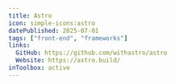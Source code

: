```yaml
---
title: Astro
icon: simple-icons:astro
datePublished: 2025-07-01
tags: ["front-end", "frameworks"]
links:
  GitHub: https://github.com/withastro/astro
  Website: https://astro.build/
inToolbox: active
---
```

